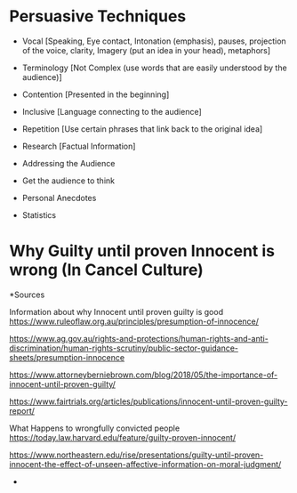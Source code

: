 # Persuasive Techniques

- Vocal [Speaking, Eye contact, Intonation (emphasis), pauses, projection of the voice, clarity, Imagery (put an idea in your head), metaphors]
- Terminology [Not Complex (use words that are easily understood by the audience)]
- Contention [Presented in the beginning]
- Inclusive [Language connecting to the audience]
- Repetition [Use certain phrases that link back to the original idea]
- Research [Factual Information]

- Addressing the Audience
- Get the audience to think
- Personal Anecdotes
- Statistics

# Why Guilty until proven Innocent is wrong (In Cancel Culture)

*Sources

Information about why Innocent until proven guilty is good
https://www.ruleoflaw.org.au/principles/presumption-of-innocence/

https://www.ag.gov.au/rights-and-protections/human-rights-and-anti-discrimination/human-rights-scrutiny/public-sector-guidance-sheets/presumption-innocence

https://www.attorneyberniebrown.com/blog/2018/05/the-importance-of-innocent-until-proven-guilty/

https://www.fairtrials.org/articles/publications/innocent-until-proven-guilty-report/

What Happens to wrongfully convicted people
https://today.law.harvard.edu/feature/guilty-proven-innocent/

https://www.northeastern.edu/rise/presentations/guilty-until-proven-innocent-the-effect-of-unseen-affective-information-on-moral-judgment/

*